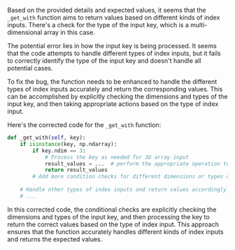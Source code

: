 Based on the provided details and expected values, it seems that the `_get_with` function aims to return values based on different kinds of index inputs. There's a check for the type of the input key, which is a multi-dimensional array in this case.

The potential error lies in how the input key is being processed. It seems that the code attempts to handle different types of index inputs, but it fails to correctly identify the type of the input key and doesn't handle all potential cases.

To fix the bug, the function needs to be enhanced to handle the different types of index inputs accurately and return the corresponding values. This can be accomplished by explicitly checking the dimensions and types of the input key, and then taking appropriate actions based on the type of index input.

Here's the corrected code for the `_get_with` function:

```python
def _get_with(self, key):
    if isinstance(key, np.ndarray):
        if key.ndim == 3:
            # Process the key as needed for 3D array input
            result_values = ...  # perform the appropriate operation to get the values
            return result_values
        # Add more condition checks for different dimensions or types of index inputs
    
    # Handle other types of index inputs and return values accordingly
    # ...
```

In this corrected code, the conditional checks are explicitly checking the dimensions and types of the input key, and then processing the key to return the correct values based on the type of index input. This approach ensures that the function accurately handles different kinds of index inputs and returns the expected values.